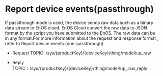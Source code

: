 # Report device events​ (passthrough)

If passthrough mode is used, the device sends raw data such as a binary
data stream to EnOS cloud. EnOS Cloud convert the raw data to JSON
format by the script you have submitted to the EnOS. The raw data can be
in any format.For more information about the request and response format
, refer to Report device events​ (non-passthrough).

- Request TOPIC: /sys/{productKey}/{deviceKey}/thing/model/up_raw

- Reply TOPIC：/sys/{productKey}/{deviceKey}/thing/model/up_raw_reply
